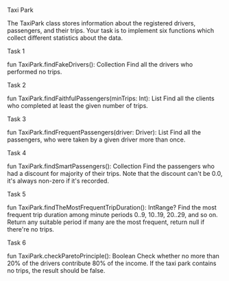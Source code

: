 Taxi Park

The TaxiPark class stores information about the registered drivers, passengers, and their trips. Your task is to implement six functions which collect different statistics about the data.

Task 1

fun TaxiPark.findFakeDrivers(): Collection<Driver>
Find all the drivers who performed no trips.

Task 2

fun TaxiPark.findFaithfulPassengers(minTrips: Int): List<Passenger>
Find all the clients who completed at least the given number of trips.

Task 3

fun TaxiPark.findFrequentPassengers(driver: Driver): List<Passenger>
Find all the passengers, who were taken by a given driver more than once.

Task 4

fun TaxiPark.findSmartPassengers(): Collection<Passenger>
Find the passengers who had a discount for majority of their trips. Note that the discount can't be 0.0, it's always non-zero if it's recorded.

Task 5

fun TaxiPark.findTheMostFrequentTripDuration(): IntRange?
Find the most frequent trip duration among minute periods 0..9, 10..19, 20..29, and so on. Return any suitable period if many are the most frequent, return null if there're no trips.

Task 6

fun TaxiPark.checkParetoPrinciple(): Boolean
Check whether no more than 20% of the drivers contribute 80% of the income. If the taxi park contains no trips, the result should be false.